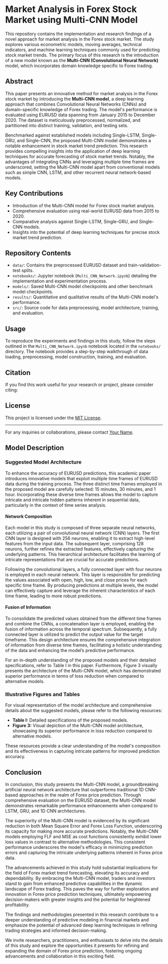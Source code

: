 # Market Analysis in Forex Stock Market using Multi-CNN Model

This repository contains the implementation and research findings of a novel approach for market analysis in the Forex stock market. The study explores various econometric models, moving averages, technical indicators, and machine learning techniques commonly used for predicting stock market trends. The primary focus of this research is the introduction of a new model known as the **Multi-CNN (Convolutional Neural Network)** model, which incorporates domain knowledge specific to Forex trading.

## Abstract

This paper presents an innovative method for market analysis in the Forex stock market by introducing the **Multi-CNN model**, a deep learning approach that combines Convolutional Neural Networks (CNNs) and domain-specific knowledge of Forex trading. The model's performance is evaluated using EURUSD data spanning from January 2015 to December 2020. The dataset is meticulously preprocessed, normalized, and partitioned into distinct training, validation, and testing sets.

Benchmarked against established models including Single-LSTM, Single-GRU, and Single-CNN, the proposed Multi-CNN model demonstrates a notable enhancement in stock market trend prediction. This research provides compelling insights into the application of deep learning techniques for accurate forecasting of stock market trends. Notably, the advantages of integrating CNNs and leveraging multiple time frames are underscored, setting the Multi-CNN model apart from conventional models such as simple CNN, LSTM, and other recurrent neural network-based models.

## Key Contributions

- Introduction of the Multi-CNN model for Forex stock market analysis.
- Comprehensive evaluation using real-world EURUSD data from 2015 to 2020.
- Comparative analysis against Single-LSTM, Single-GRU, and Single-CNN models.
- Insights into the potential of deep learning techniques for precise stock market trend prediction.

## Repository Contents

- `data/`: Contains the preprocessed EURUSD dataset and train-validation-test splits.
- `notebooks/`: Jupyter notebook (`Multi_CNN_Network.ipynb`) detailing the implementation and experimentation process.
- `models/`: Saved Multi-CNN model checkpoints and other benchmark model checkpoints.
- `results/`: Quantitative and qualitative results of the Multi-CNN model's performance.
- `src/`: Source code for data preprocessing, model architecture, training, and evaluation.

## Usage

To reproduce the experiments and findings in this study, follow the steps outlined in the `Multi_CNN_Network.ipynb` notebook located in the `notebooks/` directory. The notebook provides a step-by-step walkthrough of data loading, preprocessing, model construction, training, and evaluation.

## Citation

If you find this work useful for your research or project, please consider citing:


## License

This project is licensed under the [MIT License](LICENSE).

---

For any inquiries or collaborations, please contact [Your Name](mailto:your.email@example.com).

## Model Description

### Suggested Model Architecture

To enhance the accuracy of EURUSD predictions, this academic paper introduces innovative models that exploit multiple time frames of EURUSD data during the training process. The three distinct time frames employed in the proposed model are carefully selected: 15 minutes, 30 minutes, and 1 hour. Incorporating these diverse time frames allows the model to capture intricate and intricate hidden patterns inherent in sequential data, particularly in the context of time series analysis.

#### Network Composition

Each model in this study is composed of three separate neural networks, each utilizing a pair of convolutional neural network (CNN) layers. The first CNN layer is designed with 256 neurons, enabling it to extract high-level features from the input data. The subsequent layer, comprising 128 neurons, further refines the extracted features, effectively capturing the underlying patterns. This hierarchical architecture facilitates the learning of intricate representations that are crucial for accurate predictions.

Following the convolutional layers, a fully connected layer with four neurons is employed in each neural network. This layer is responsible for predicting the values associated with open, high, low, and close prices for each specific time frame. By producing predictions at multiple levels, the model can effectively capture and leverage the inherent characteristics of each time frame, leading to more robust predictions.

#### Fusion of Information

To consolidate the predicted values obtained from the different time frames and combine the CNNs, a concatenation layer is employed, enabling the fusion of information across the temporal spectrum. Subsequently, a fully connected layer is utilized to predict the output value for the target timeframe. This design architecture ensures the comprehensive integration of information from diverse time frames, facilitating a holistic understanding of the data and enhancing the model’s predictive performance.

For an in-depth understanding of the proposed models and their detailed specifications, refer to Table I in this paper. Furthermore, Figure 3 visually presents the architecture of the Multi-CNN model, which has demonstrated superior performance in terms of loss reduction when compared to alternative models.

### Illustrative Figures and Tables

For visual representation of the model architecture and comprehensive details about the suggested models, please refer to the following resources:

- **Table I:** Detailed specifications of the proposed models.
- **Figure 3:** Visual depiction of the Multi-CNN model architecture, showcasing its superior performance in loss reduction compared to alternative models.

These resources provide a clear understanding of the model's composition and its effectiveness in capturing intricate patterns for improved prediction accuracy.

## Conclusion

In conclusion, this study presents the Multi-CNN model, a groundbreaking artificial neural network architecture that outperforms traditional 1D CNN-based approaches in the realm of Forex price prediction. Through comprehensive evaluation on the EURUSD dataset, the Multi-CNN model demonstrates remarkable performance enhancements when compared to LSTM, GRU, and 1D CNN architectures.

The superiority of the Multi-CNN model is evidenced by its significant reduction in both Mean Square Error and Forex Loss Function, underscoring its capacity for making more accurate predictions. Notably, the Multi-CNN models employing FLF and MSE as cost functions consistently exhibit lower loss values in contrast to alternative methodologies. This consistent performance underscores the model's efficacy in minimizing prediction errors and capturing the intricate underlying patterns inherent in Forex price data.

The advancements achieved in this study hold substantial implications for the field of Forex market trend forecasting, elevating its accuracy and dependability. By embracing the Multi-CNN model, traders and investors stand to gain from enhanced predictive capabilities in the dynamic landscape of Forex trading. This paves the way for further exploration and innovation in Forex price prediction techniques, ultimately empowering decision-makers with greater insights and the potential for heightened profitability.

The findings and methodologies presented in this research contribute to a deeper understanding of predictive modeling in financial markets and emphasize the potential of advanced deep learning techniques in refining trading strategies and informed decision-making.

We invite researchers, practitioners, and enthusiasts to delve into the details of this study and explore the opportunities it presents for refining and expanding the domain of Forex price prediction, fostering ongoing advancements and collaboration in this exciting field.

